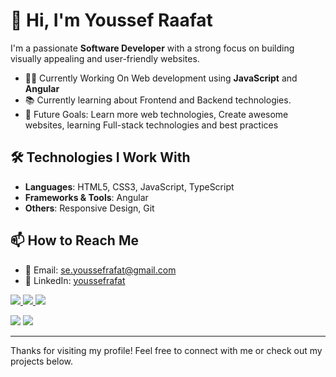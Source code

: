 # 👋 Hi, I'm Youssef Raafat

I'm a passionate **Software Developer** with a strong focus on building visually appealing and user-friendly websites.

- 👨‍💻 Currently Working On Web development using **JavaScript** and **Angular**
- 📚 Currently learning about Frontend and Backend technologies.
- 🎯 Future Goals: Learn more web technologies, Create awesome websites, learning Full-stack technologies and best practices

## 🛠️ Technologies I Work With

- **Languages**: HTML5, CSS3, JavaScript, TypeScript  
- **Frameworks & Tools**: Angular   
- **Others**: Responsive Design, Git

## 📫 How to Reach Me

- 📧 Email: [se.youssefrafat@gmail.com](mailto:se.youssefrafat@gmail.com)
- 💼 LinkedIn: [youssefrafat]([https://www.linkedin.com/in/YOUR-USERNAME](https://www.linkedin.com/in/youssef-raafat-695591203/))

<a href="https://www.linkedin.com/in/youssef-raafat-695591203/" target="_blank">
  <img src="https://img.shields.io/badge/LinkedIn-Connect-blue?style=for-the-badge&logo=linkedin" />
</a>

<a href="mailto:se.youssefrafat@gmail.com">
  <img src="https://img.shields.io/badge/Email-se.youssefrafat@gmail.com-blue?style=for-the-badge&logo=gmail" />
</a>

<a href="https://www.linkedin.com/in/youssef-raafat-695591203/" target="_blank">
  <img src="https://img.shields.io/badge/LinkedIn-Connect-blue?style=for-the-badge&logo=linkedin" />
</a>

<p align="left">
  <a href="mailto:se.youssefrafat@gmail.com" style="text-decoration: none;">
    <img src="https://img.shields.io/badge/Email-Click%20Here-red?style=for-the-badge&logo=gmail&logoColor=white" />
  </a>
  <a href="https://www.linkedin.com/in/youssef-raafat-695591203/" style="text-decoration: none;" target="_blank">
    <img src="https://img.shields.io/badge/LinkedIn-View%20Profile-blue?style=for-the-badge&logo=linkedin&logoColor=white" />
  </a>
</p>

---

Thanks for visiting my profile! Feel free to connect with me or check out my projects below.
